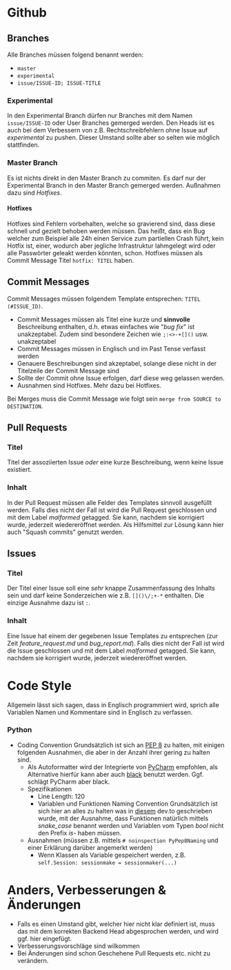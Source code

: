 # Github
## Branches
Alle Branches müssen folgend benannt werden:
* `master`
* `experimental`
* `issue/ISSUE-ID; ISSUE-TITLE`
### Experimental
In den Experimental Branch dürfen nur Branches mit dem Namen `issue/ISSUE-ID` oder User Branches gemerged werden. Den Heads ist es auch bei dem Verbessern von z.B. Rechtschreibfehlern ohne Issue auf *experimental* zu pushen. Dieser Umstand sollte aber so selten wie möglich stattfinden.
### Master Branch
Es ist nichts direkt in den Master Branch zu commiten. Es darf nur der Experimental Branch in den Master Branch gemerged werden. Außnahmen dazu sind *Hotfixes*.
#### Hotfixes
Hotfixes sind Fehlern vorbehalten, welche so gravierend sind, dass diese schnell und gezielt behoben werden müssen. Das heißt, dass ein Bug welcher zum Beispiel alle 24h einen Service zum partiellen Crash führt, kein Hotfix ist, einer, wodurch aber jegliche Infrastruktur lahmgelegt wird oder alle Passwörter geleakt werden könnten, schon. Hotfixes müssen als Commit Message Titel `hotfix: TITEL`  haben.
## Commit Messages
Commit Messages müssen folgendem Template entsprechen: `TITEL (#ISSUE_ID)`.
- Commit Messages müssen als Titel eine kurze und **sinnvolle** Beschreibung enthalten, d.h. etwas einfaches wie "*bug fix*" ist unakzeptabel. Zudem sind besondere Zeichen wie `;:<>-+[]()` usw. unakzeptabel
- Commit Messages müssen in Englisch und im Past Tense verfasst werden
- Genauere Beschreibungen sind akzeptabel, solange diese nicht in der Titelzeile der Commit Message sind
- Sollte der Commit ohne Issue erfolgen, darf diese weg gelassen werden.
- Ausnahmen sind Hotfixes. Mehr dazu bei Hotfixes.

Bei Merges muss die Commit Message wie folgt sein `merge from SOURCE to DESTINATION`.
## Pull Requests
### Titel
Titel der assoziierten Issue *oder* eine kurze Beschreibung, wenn keine Issue existiert.
### Inhalt
In der Pull Request müssen alle Felder des Templates sinnvoll ausgefüllt werden. Falls dies nicht der Fall ist wird die Pull Request geschlossen und mit dem Label *malformed* getagged.  Sie kann, nachdem sie korrigiert wurde, jederzeit wiedereröffnet werden. Als Hilfsmittel zur Lösung kann hier auch "Squash commits" genutzt werden.
## Issues
### Titel
Der Titel einer Issue soll eine *sehr* knappe Zusammenfassung des Inhalts sein und darf keine Sonderzeichen wie z.B. `[]()\/;+-*` enthalten. Die einzige Ausnahme dazu ist `:`.
### Inhalt
Eine Issue hat einem der gegebenen Issue Templates zu entsprechen (zur Zeit *feature_request.md* und *bug_report.md*). Falls dies nicht der Fall ist wird die Issue geschlossen und mit dem Label *malformed* getagged. Sie kann, nachdem sie korrigiert wurde, jederzeit wiedereröffnet werden. 

# Code Style
Allgemein lässt sich sagen, dass in Englisch programmiert wird, sprich alle Variablen Namen und Kommentare sind in Englisch zu verfassen.
### Python
- Coding Convention
Grundsätzlich ist sich an [PEP 8](https://www.python.org/dev/peps/pep-0008/) zu halten, mit einigen folgenden Ausnahmen, die aber in der Anzahl ihrer gering zu halten sind.
	- Als Autoformatter wird der Integrierte von [PyCharm](https://www.jetbrains.com/pycharm/) empfohlen, als Alternative hierfür kann aber auch [black](https://github.com/python/black) benutzt werden. Ggf. schlägt PyCharm aber black.
	- Spezifikationen
		- Line Length: 120
 		- Variablen und Funktionen Naming Convention
Grundsätzlich ist sich hier an alles zu halten was in [diesem](https://dev.to/somedood/a-grammar-based-naming-convention-13jf) dev.to geschrieben wurde, mit der Ausnahme, dass Funktionen natürlich mittels *snake_case* benannt werden und Variablen vom Typen *bool* nicht den Prefix *is-* haben müssen.
	- Ausnahmen (müssen z.B. mittels `# noinspection PyPep8Naming` und einer Erklärung darüber angemerkt werden)
		- Wenn Klassen als Variable gespeichert werden, z.B. `self.Session: sessionmake = sessionmaker(...)`
# Anders, Verbesserungen & Änderungen
- Falls es einen Umstand gibt, welcher hier nicht klar definiert ist, muss das mit dem korrekten Backend Head abgesprochen werden, und wird ggf. hier eingefügt.
- Verbesserungsvorschläge sind wilkommen
- Bei Änderungen sind schon Geschehene Pull Requests etc. nicht zu verändern.

